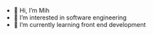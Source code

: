 - 👋 Hi, I’m Mih 
- 👀 I’m interested in software engineering 
- 🌱 I’m currently learning front end development


